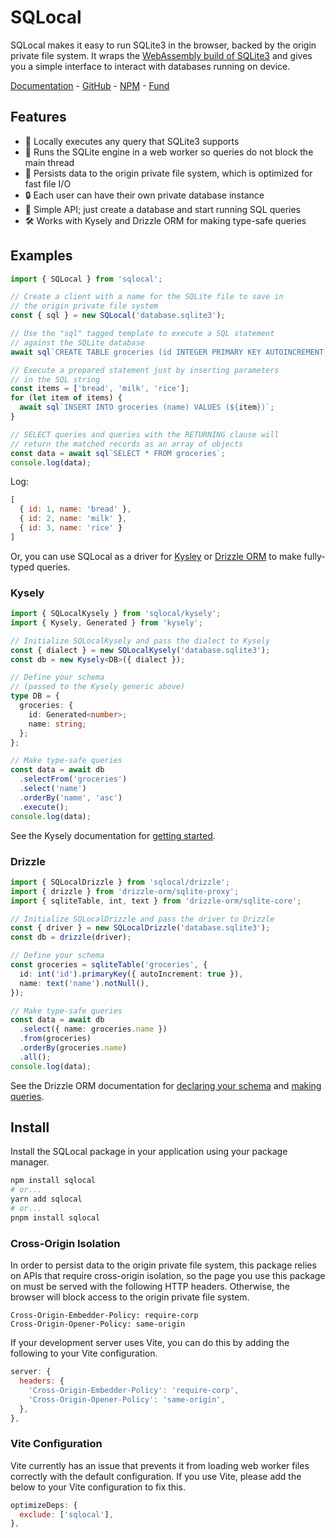 # SQLocal

SQLocal makes it easy to run SQLite3 in the browser, backed by the origin private file system. It wraps the [WebAssembly build of SQLite3](https://sqlite.org/wasm/doc/trunk/index.md) and gives you a simple interface to interact with databases running on device.

[Documentation](https://sqlocal.dallashoffman.com) - [GitHub](https://github.com/DallasHoff/sqlocal) - [NPM](https://www.npmjs.com/package/sqlocal) - [Fund](https://www.paypal.com/biz/fund?id=U3ZNM2Q26WJY8)

## Features

- 🔎 Locally executes any query that SQLite3 supports
- 🧵 Runs the SQLite engine in a web worker so queries do not block the main thread
- 📂 Persists data to the origin private file system, which is optimized for fast file I/O
- 🔒 Each user can have their own private database instance
- 🚀 Simple API; just create a database and start running SQL queries
- 🛠️ Works with Kysely and Drizzle ORM for making type-safe queries

## Examples

```javascript
import { SQLocal } from 'sqlocal';

// Create a client with a name for the SQLite file to save in
// the origin private file system
const { sql } = new SQLocal('database.sqlite3');

// Use the "sql" tagged template to execute a SQL statement
// against the SQLite database
await sql`CREATE TABLE groceries (id INTEGER PRIMARY KEY AUTOINCREMENT, name TEXT)`;

// Execute a prepared statement just by inserting parameters
// in the SQL string
const items = ['bread', 'milk', 'rice'];
for (let item of items) {
  await sql`INSERT INTO groceries (name) VALUES (${item})`;
}

// SELECT queries and queries with the RETURNING clause will
// return the matched records as an array of objects
const data = await sql`SELECT * FROM groceries`;
console.log(data);
```

Log:

```javascript
[
  { id: 1, name: 'bread' },
  { id: 2, name: 'milk' },
  { id: 3, name: 'rice' }
]
```

Or, you can use SQLocal as a driver for [Kysley](https://kysely.dev/) or [Drizzle ORM](https://orm.drizzle.team/) to make fully-typed queries.

### Kysely

```typescript
import { SQLocalKysely } from 'sqlocal/kysely';
import { Kysely, Generated } from 'kysely';

// Initialize SQLocalKysely and pass the dialect to Kysely
const { dialect } = new SQLocalKysely('database.sqlite3');
const db = new Kysely<DB>({ dialect });

// Define your schema 
// (passed to the Kysely generic above)
type DB = {
  groceries: {
    id: Generated<number>;
    name: string;
  };
};

// Make type-safe queries
const data = await db
  .selectFrom('groceries')
  .select('name')
  .orderBy('name', 'asc')
  .execute();
console.log(data);
```

See the Kysely documentation for [getting started](https://kysely.dev/docs/getting-started?dialect=sqlite).

### Drizzle

```typescript
import { SQLocalDrizzle } from 'sqlocal/drizzle';
import { drizzle } from 'drizzle-orm/sqlite-proxy';
import { sqliteTable, int, text } from 'drizzle-orm/sqlite-core';

// Initialize SQLocalDrizzle and pass the driver to Drizzle
const { driver } = new SQLocalDrizzle('database.sqlite3');
const db = drizzle(driver);

// Define your schema
const groceries = sqliteTable('groceries', {
  id: int('id').primaryKey({ autoIncrement: true }),
  name: text('name').notNull(),
});

// Make type-safe queries
const data = await db
  .select({ name: groceries.name })
  .from(groceries)
  .orderBy(groceries.name)
  .all();
console.log(data);
```

See the Drizzle ORM documentation for [declaring your schema](https://orm.drizzle.team/docs/sql-schema-declaration) and [making queries](https://orm.drizzle.team/docs/crud).

## Install

Install the SQLocal package in your application using your package manager.

```sh
npm install sqlocal
# or...
yarn add sqlocal
# or...
pnpm install sqlocal
```

### Cross-Origin Isolation

In order to persist data to the origin private file system, this package relies on APIs that require cross-origin isolation, so the page you use this package on must be served with the following HTTP headers. Otherwise, the browser will block access to the origin private file system.

```http
Cross-Origin-Embedder-Policy: require-corp
Cross-Origin-Opener-Policy: same-origin
```

If your development server uses Vite, you can do this by adding the following to your Vite configuration.

```javascript
server: {
  headers: {
    'Cross-Origin-Embedder-Policy': 'require-corp',
    'Cross-Origin-Opener-Policy': 'same-origin',
  },
},
```

### Vite Configuration

Vite currently has an issue that prevents it from loading web worker files correctly with the default configuration. If you use Vite, please add the below to your Vite configuration to fix this.

```javascript
optimizeDeps: {
  exclude: ['sqlocal'],
},
```
